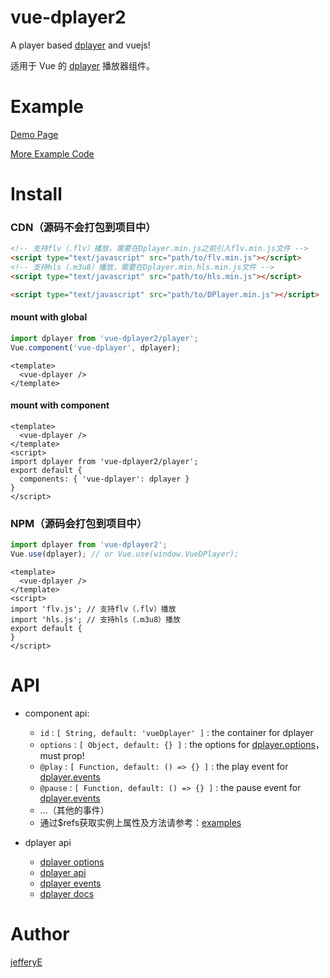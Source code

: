 # vue-dplayer2

A player based [dplayer](https://github.com/DIYgod/DPlayer) and vuejs!

适用于 Vue 的 [dplayer](https://github.com/DIYgod/DPlayer) 播放器组件。
# Example

[Demo Page]()

[More Example Code](https://github.com/jefferyE/vue-dplayer2/tree/master/examples)

# Install

### CDN（源码不会打包到项目中）

``` html
<!-- 支持flv（.flv）播放，需要在Dplayer.min.js之前引入flv.min.js文件 -->
<script type="text/javascript" src="path/to/flv.min.js"></script>
<!-- 支持hls（.m3u8）播放，需要在Dplayer.min.hls.min.js文件 -->
<script type="text/javascript" src="path/to/hls.min.js"></script>

<script type="text/javascript" src="path/to/DPlayer.min.js"></script>
```
#### mount with global

```main.js
import dplayer from 'vue-dplayer2/player';
Vue.component('vue-dplayer', dplayer);
```

```vue
<template>
  <vue-dplayer />
</template>
```

#### mount with component

```vue
<template>
  <vue-dplayer />
</template>
<script>
import dplayer from 'vue-dplayer2/player';
export default {
  components: { 'vue-dplayer': dplayer }
}
</script>
```

### NPM（源码会打包到项目中）

```main.js
import dplayer from 'vue-dplayer2';
Vue.use(dplayer); // or Vue.use(window.VueDPlayer);
```

```vue
<template>
  <vue-dplayer />
</template>
<script>
import 'flv.js'; // 支持flv（.flv）播放
import 'hls.js'; // 支持hls（.m3u8）播放
export default {
}
</script>
```

# API
- component api:
  * `id` : `[ String, default: 'vueDplayer' ]` : the container for dplayer
  * `options` : `[ Object, default: {} ]` : the options for [dplayer.options](http://dplayer.js.org/zh/guide.html#%E5%8F%82%E6%95%B0)，must prop!
   * `@play` : `[ Function, default: () => {} ]` : the play event for [dplayer.events](http://dplayer.js.org/zh/guide.html#%E4%BA%8B%E4%BB%B6%E7%BB%91%E5%AE%9A)
   * `@pause` : `[ Function, default: () => {} ]` : the pause event for [dplayer.events](http://dplayer.js.org/zh/guide.html#%E4%BA%8B%E4%BB%B6%E7%BB%91%E5%AE%9A)
   * ...（其他的事件）
   * 通过$refs获取实例上属性及方法请参考：[examples](https://github.com/jefferyE/vue-dplayer2/tree/master/examples)

- dplayer api
  * [dplayer options](http://dplayer.js.org/zh/guide.html#%E5%8F%82%E6%95%B0)
  * [dplayer api](http://dplayer.js.org/zh/guide.html#api)
  * [dplayer events](http://dplayer.js.org/zh/guide.html#%E4%BA%8B%E4%BB%B6%E7%BB%91%E5%AE%9A)
  * [dplayer docs](http://dplayer.js.org/)

# Author
[jefferyE](https://github.com/jefferyE)
